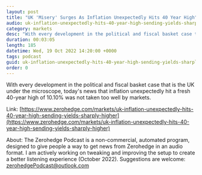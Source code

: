```yaml
---
layout: post
title: "UK 'Misery' Surges As Inflation Unexpectedly Hits 40 Year High"
audio: uk-inflation-unexpectedly-hits-40-year-high-sending-yields-sharply-higher-0
category: markets
desc: "With every development in the political and fiscal basket case that is the UK under the microscope, today's news that inflation unexpectedly hit a fresh 40-year high of 10.10% was not taken too well by markets."
duration: 00:03:05
length: 185
datetime: Wed, 19 Oct 2022 14:20:00 +0000
tags: podcast
guid: uk-inflation-unexpectedly-hits-40-year-high-sending-yields-sharply-higher-0
order: 0
---
```

With every development in the political and fiscal basket case that is the UK under the microscope, today's news that inflation unexpectedly hit a fresh 40-year high of 10.10% was not taken too well by markets.

Link: [https://www.zerohedge.com/markets/uk-inflation-unexpectedly-hits-40-year-high-sending-yields-sharply-higher](https://www.zerohedge.com/markets/uk-inflation-unexpectedly-hits-40-year-high-sending-yields-sharply-higher)

About: The Zerohedge Podcast is a non-commercial, automated program, designed to give people a way to get news from Zerohedge in an audio format.  I am actively working on tweaking and improving the setup to create a better listening experience (October 2022).  Suggestions are welcome: [zerohedgePodcast@outlook.com](mailto:zerohedgePodcast@outlook.com)